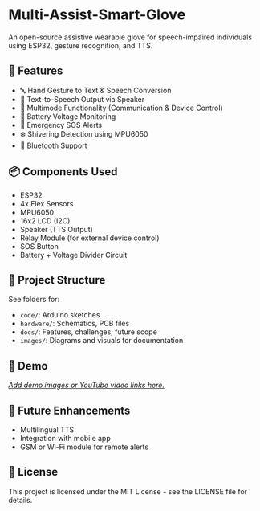 # Multi-Assist-Smart-Glove
An open-source assistive wearable glove for speech-impaired individuals using ESP32, gesture recognition, and TTS.

## 🔧 Features
- 🔤 Hand Gesture to Text & Speech Conversion
- 📢 Text-to-Speech Output via Speaker
- 🔄 Multimode Functionality (Communication & Device Control)
- 🔋 Battery Voltage Monitoring
- 🚨 Emergency SOS Alerts
- ❄️ Shivering Detection using MPU6050
- 📱 Bluetooth Support

## 📦 Components Used
- ESP32
- 4x Flex Sensors
- MPU6050
- 16x2 LCD (I2C)
- Speaker (TTS Output)
- Relay Module (for external device control)
- SOS Button
- Battery + Voltage Divider Circuit

## 📁 Project Structure
See folders for:
- `code/`: Arduino sketches
- `hardware/`: Schematics, PCB files
- `docs/`: Features, challenges, future scope
- `images/`: Diagrams and visuals for documentation

## 📸 Demo
*[Add demo images or YouTube video links here.](https://youtu.be/_lBrSzFIkqk)*

## 🚀 Future Enhancements
- Multilingual TTS
- Integration with mobile app
- GSM or Wi-Fi module for remote alerts

## 📜 License
This project is licensed under the MIT License - see the LICENSE file for details.
